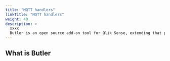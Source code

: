 ```yaml
---
title: "MQTT handlers"
linkTitle: "MQTT handlers"
weight: 40
description: >
  xxxx
  Butler is an open source add-on tool for Qlik Sense, extending that platform with various features, most of which are focused on integrating Sense with other systems.
---
```


<!-- {{% pageinfo %}}
*{{% /pageinfo %}} -->


## What is Butler